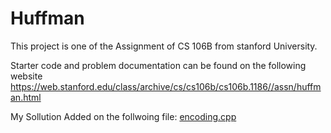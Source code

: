 # Huffman
This project is one of the Assignment of CS 106B from stanford University.

Starter code and problem documentation can be found on the following website
https://web.stanford.edu/class/archive/cs/cs106b/cs106b.1186//assn/huffman.html

My Sollution Added on the follwoing file:
[encoding.cpp](https://github.com/Apurba000Biswas/Huffman/blob/master/src/encoding.cpp)
